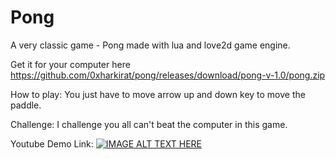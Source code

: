 # Pong
A very classic game - Pong made with lua and love2d game engine.

Get it for your computer here https://github.com/0xharkirat/pong/releases/download/pong-v-1.0/pong.zip

How to play:
You just have to move arrow up and down key to move the paddle.

Challenge:
I challenge you all can't beat the computer in this game.

Youtube Demo Link:
[![IMAGE ALT TEXT HERE](https://img.youtube.com/vi/7YmgnnTssss/0.jpg)](https://www.youtube.com/watch?v=7YmgnnTssss)

